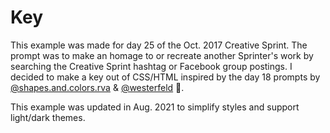 # Key

This example was made for day 25 of the Oct. 2017 Creative Sprint. The prompt was to make an homage to or recreate another Sprinter's work by searching the Creative Sprint hashtag or Facebook group postings. I decided to make a key out of CSS/HTML inspired by the day 18 prompts by [@shapes.and.colors.rva](https://www.instagram.com/shapes.and.colors.rva/) &amp; [@westerfeld](https://www.instagram.com/westerfeld/) 🔑.

This example was updated in Aug. 2021 to simplify styles and support light/dark themes.